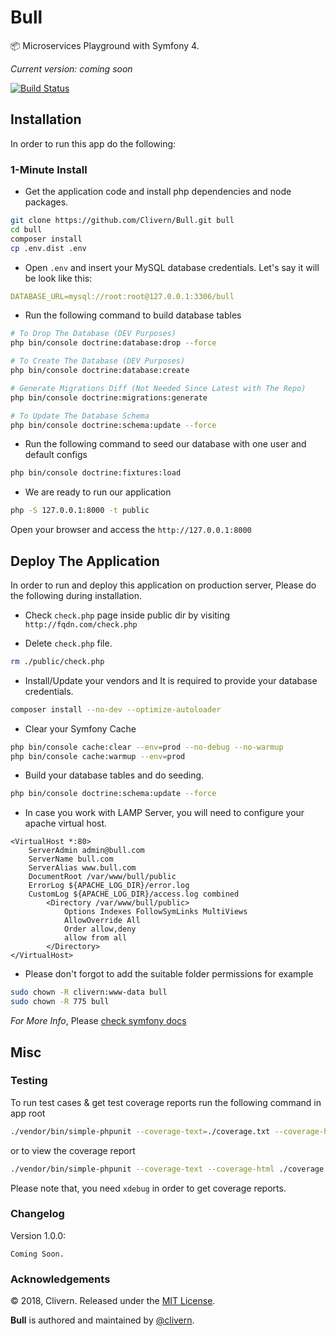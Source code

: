 # Bull
📦 Microservices Playground with Symfony 4.

*Current version: coming soon*

[![Build Status](https://travis-ci.org/Clivern/Bull.svg?branch=master)](https://travis-ci.org/Clivern/Bull)

Installation
------------

In order to run this app do the following:

### 1-Minute Install

- Get the application code and install php dependencies and node packages.
```bash
git clone https://github.com/Clivern/Bull.git bull
cd bull
composer install
cp .env.dist .env
```

- Open `.env` and insert your MySQL database credentials. Let's say it will be look like this:
```yaml
DATABASE_URL=mysql://root:root@127.0.0.1:3306/bull
```

- Run the following command to build database tables
```bash
# To Drop The Database (DEV Purposes)
php bin/console doctrine:database:drop --force

# To Create The Database (DEV Purposes)
php bin/console doctrine:database:create

# Generate Migrations Diff (Not Needed Since Latest with The Repo)
php bin/console doctrine:migrations:generate

# To Update The Database Schema
php bin/console doctrine:schema:update --force
```

- Run the following command to seed our database with one user and default configs
```bash
php bin/console doctrine:fixtures:load
```

- We are ready to run our application
```bash
php -S 127.0.0.1:8000 -t public
```

Open your browser and access the `http://127.0.0.1:8000`


Deploy The Application
----------------------
In order to run and deploy this application on production server, Please do the following during installation.

- Check `check.php` page inside public dir by visiting `http://fqdn.com/check.php`

- Delete `check.php` file.
```bash
rm ./public/check.php
```

- Install/Update your vendors and It is required to provide your database credentials.
```bash
composer install --no-dev --optimize-autoloader
```

- Clear your Symfony Cache
```bash
php bin/console cache:clear --env=prod --no-debug --no-warmup
php bin/console cache:warmup --env=prod
```

- Build your database tables and do seeding.
```bash
php bin/console doctrine:schema:update --force
```

- In case you work with LAMP Server, you will need to configure your apache virtual host.
```
<VirtualHost *:80>
    ServerAdmin admin@bull.com
    ServerName bull.com
    ServerAlias www.bull.com
    DocumentRoot /var/www/bull/public
    ErrorLog ${APACHE_LOG_DIR}/error.log
    CustomLog ${APACHE_LOG_DIR}/access.log combined
        <Directory /var/www/bull/public>
            Options Indexes FollowSymLinks MultiViews
            AllowOverride All
            Order allow,deny
            allow from all
        </Directory>
</VirtualHost>
```

- Please don't forgot to add the suitable folder permissions for example
```bash
sudo chown -R clivern:www-data bull
sudo chown -R 775 bull
```

*For More Info*, Please [check symfony docs](https://symfony.com/doc/current/deployment.html)


Misc
----

### Testing

To run test cases & get test coverage reports run the following command in app root
```bash
./vendor/bin/simple-phpunit --coverage-text=./coverage.txt --coverage-html ./coverage
```

or to view the coverage report
```bash
./vendor/bin/simple-phpunit --coverage-text --coverage-html ./coverage
```

Please note that, you need `xdebug` in order to get coverage reports.

### Changelog

Version 1.0.0:
```
Coming Soon.
```

### Acknowledgements

© 2018, Clivern. Released under the [MIT License](http://www.opensource.org/licenses/mit-license.php).

**Bull** is authored and maintained by [@clivern](http://github.com/clivern).